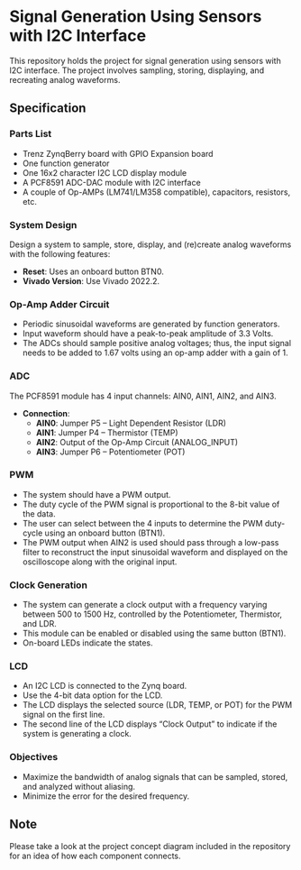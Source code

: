 # Signal Generation Using Sensors with I2C Interface

This repository holds the project for signal generation using sensors with I2C interface. The project involves sampling, storing, displaying, and recreating analog waveforms.

## Specification

### Parts List

- Trenz ZynqBerry board with GPIO Expansion board
- One function generator
- One 16x2 character I2C LCD display module
- A PCF8591 ADC-DAC module with I2C interface
- A couple of Op-AMPs (LM741/LM358 compatible), capacitors, resistors, etc.

### System Design

Design a system to sample, store, display, and (re)create analog waveforms with the following features:

- **Reset**: Uses an onboard button BTN0.
- **Vivado Version**: Use Vivado 2022.2.

### Op-Amp Adder Circuit

- Periodic sinusoidal waveforms are generated by function generators.
- Input waveform should have a peak-to-peak amplitude of 3.3 Volts.
- The ADCs should sample positive analog voltages; thus, the input signal needs to be added to 1.67 volts using an op-amp adder with a gain of 1.

### ADC

The PCF8591 module has 4 input channels: AIN0, AIN1, AIN2, and AIN3.
- **Connection**:
  - **AIN0**: Jumper P5 – Light Dependent Resistor (LDR)
  - **AIN1**: Jumper P4 – Thermistor (TEMP)
  - **AIN2**: Output of the Op-Amp Circuit (ANALOG_INPUT)
  - **AIN3**: Jumper P6 – Potentiometer (POT)

### PWM

- The system should have a PWM output.
- The duty cycle of the PWM signal is proportional to the 8-bit value of the data.
- The user can select between the 4 inputs to determine the PWM duty-cycle using an onboard button (BTN1).
- The PWM output when AIN2 is used should pass through a low-pass filter to reconstruct the input sinusoidal waveform and displayed on the oscilloscope along with the original input.

### Clock Generation

- The system can generate a clock output with a frequency varying between 500 to 1500 Hz, controlled by the Potentiometer, Thermistor, and LDR.
- This module can be enabled or disabled using the same button (BTN1).
- On-board LEDs indicate the states.

### LCD

- An I2C LCD is connected to the Zynq board.
- Use the 4-bit data option for the LCD.
- The LCD displays the selected source (LDR, TEMP, or POT) for the PWM signal on the first line.
- The second line of the LCD displays “Clock Output” to indicate if the system is generating a clock.

### Objectives

- Maximize the bandwidth of analog signals that can be sampled, stored, and analyzed without aliasing.
- Minimize the error for the desired frequency.

## Note

Please take a look at the project concept diagram included in the repository for an idea of how each component connects.
